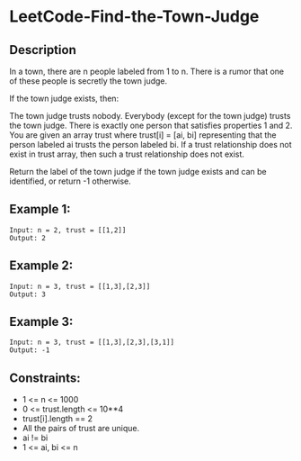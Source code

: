 # LeetCode-Find-the-Town-Judge

## Description 

In a town, there are n people labeled from 1 to n. There is a rumor that one of these people is secretly the town judge.

If the town judge exists, then:

The town judge trusts nobody.
Everybody (except for the town judge) trusts the town judge.
There is exactly one person that satisfies properties 1 and 2.
You are given an array trust where trust[i] = [ai, bi] representing that the person labeled ai trusts the person labeled bi. If a trust relationship does not exist in trust array, then such a trust relationship does not exist.

Return the label of the town judge if the town judge exists and can be identified, or return -1 otherwise.

## Example 1:

```
Input: n = 2, trust = [[1,2]]
Output: 2
```
## Example 2:

```
Input: n = 3, trust = [[1,3],[2,3]]
Output: 3
```

## Example 3:

```
Input: n = 3, trust = [[1,3],[2,3],[3,1]]
Output: -1
```



## Constraints:

* 1 <= n <= 1000
* 0 <= trust.length <= 10**4
* trust[i].length == 2
* All the pairs of trust are unique.
* ai != bi
* 1 <= ai, bi <= n
